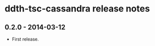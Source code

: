 ddth-tsc-cassandra release notes
================================


0.2.0 - 2014-03-12
------------------
- First release.
